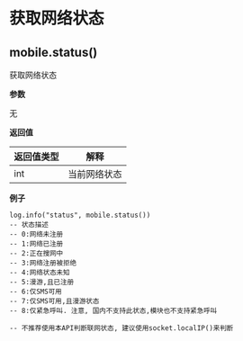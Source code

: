 # 获取网络状态

## mobile.status()

获取网络状态

**参数**

无

**返回值**

| 返回值类型 | 解释         |
| ---------- | ------------ |
| int        | 当前网络状态 |

**例子**

```
log.info("status", mobile.status())
-- 状态描述
-- 0:网络未注册
-- 1:网络已注册
-- 2:正在搜网中
-- 3:网络注册被拒绝
-- 4:网络状态未知
-- 5:漫游,且已注册
-- 6:仅SMS可用
-- 7:仅SMS可用,且漫游状态
-- 8:仅紧急呼叫. 注意, 国内不支持此状态,模块也不支持紧急呼叫

-- 不推荐使用本API判断联网状态, 建议使用socket.localIP()来判断
```
